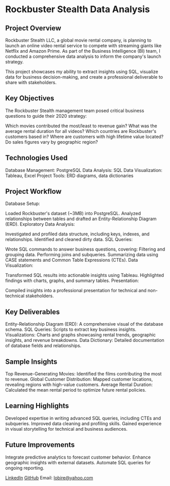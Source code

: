 # Rockbuster Stealth Data Analysis
## Project Overview
Rockbuster Stealth LLC, a global movie rental company, is planning to launch an online video rental service to compete with streaming giants like Netflix and Amazon Prime. As part of the Business Intelligence (BI) team, I conducted a comprehensive data analysis to inform the company's launch strategy.

This project showcases my ability to extract insights using SQL, visualize data for business decision-making, and create a professional deliverable to share with stakeholders.

## Key Objectives
The Rockbuster Stealth management team posed critical business questions to guide their 2020 strategy:

Which movies contributed the most/least to revenue gain?
What was the average rental duration for all videos?
Which countries are Rockbuster's customers based in?
Where are customers with high lifetime value located?
Do sales figures vary by geographic region?

## Technologies Used
Database Management: PostgreSQL
Data Analysis: SQL
Data Visualization: Tableau, Excel
Project Tools: ERD diagrams, data dictionaries

## Project Workflow
Database Setup:

Loaded Rockbuster's dataset (~3MB) into PostgreSQL.
Analyzed relationships between tables and drafted an Entity-Relationship Diagram (ERD).
Exploratory Data Analysis:

Investigated and profiled data structure, including keys, indexes, and relationships.
Identified and cleaned dirty data.
SQL Queries:

Wrote SQL commands to answer business questions, covering:
Filtering and grouping data.
Performing joins and subqueries.
Summarizing data using CASE statements and Common Table Expressions (CTEs).
Data Visualization:

Transformed SQL results into actionable insights using Tableau.
Highlighted findings with charts, graphs, and summary tables.
Presentation:

Compiled insights into a professional presentation for technical and non-technical stakeholders.

## Key Deliverables
Entity-Relationship Diagram (ERD): A comprehensive visual of the database schema.
SQL Queries: Scripts to extract key business insights.
Visualizations: Charts and graphs showcasing rental trends, geographic insights, and revenue breakdowns.
Data Dictionary: Detailed documentation of database fields and relationships.

## Sample Insights
Top Revenue-Generating Movies: Identified the films contributing the most to revenue.
Global Customer Distribution: Mapped customer locations, revealing regions with high-value customers.
Average Rental Duration: Calculated the mean rental period to optimize future rental policies.

## Learning Highlights
Developed expertise in writing advanced SQL queries, including CTEs and subqueries.
Improved data cleaning and profiling skills.
Gained experience in visual storytelling for technical and business audiences.

## Future Improvements
Integrate predictive analytics to forecast customer behavior.
Enhance geographic insights with external datasets.
Automate SQL queries for ongoing reporting.

[LinkedIn](https://www.linkedin.com/feed/)
[GitHub](https://github.com/Lobirexm/lordiesql)
Email: lobire@yahoo.com
